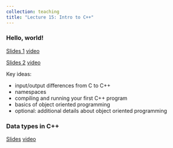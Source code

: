 ```yaml
---
collection: teaching
title: "Lecture 15: Intro to C++"
---
```


### Hello, world!


[Slides 1](https://lgw2.github.io/teaching/csci112-summer-2021/lectures/CSCI112_c++_intro.pdf)
[video](https://youtu.be/xt0T_P0_gcs)

[Slides 2](https://lgw2.github.io/teaching/csci112-summer-2021/lectures/helloworld.pdf)
[video](https://youtu.be/gn-LJB1m9Y8)

Key ideas:
* input/output differences from C to C++
* namespaces
* compiling and running your first C++ program
* basics of object oriented programming
* optional: additional details about object oriented programming

### Data types in C++

[Slides](https://lgw2.github.io/teaching/csci112-summer-2021/lectures/3_types.pdf)
[video](https://youtu.be/IMAfeJp9RSM)
